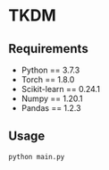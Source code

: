 # TKDM

## Requirements

- Python == 3.7.3
- Torch == 1.8.0
- Scikit-learn == 0.24.1
- Numpy == 1.20.1
- Pandas == 1.2.3

## Usage

```
python main.py
```

